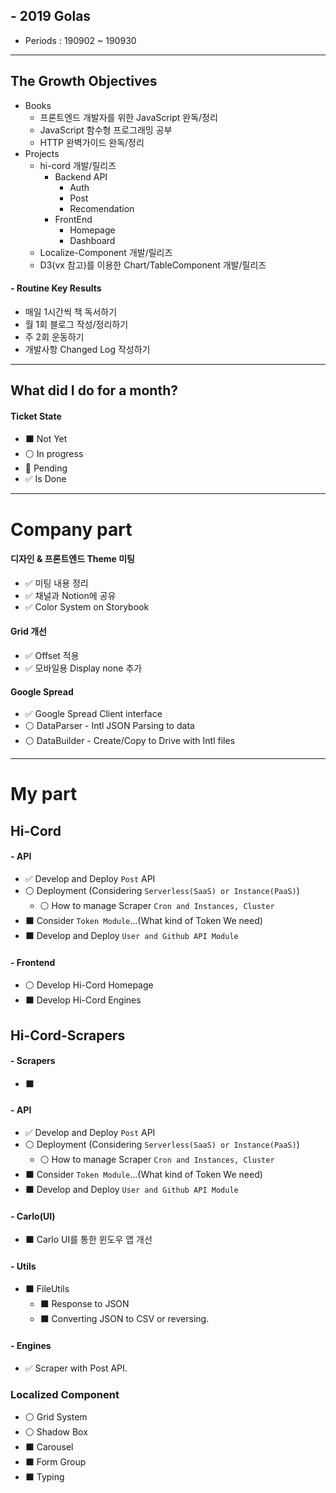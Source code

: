 ## - 2019 Golas

- Periods : 190902 ~ 190930

---

## The Growth Objectives

- Books
  - 프론트엔드 개발자를 위한 JavaScript 완독/정리
  - JavaScript 함수형 프로그래밍 공부
  - HTTP 완벽가이드 완독/정리
- Projects
  - hi-cord 개발/릴리즈
    - Backend API
      - Auth
      - Post
      - Recomendation
    - FrontEnd
      - Homepage
      - Dashboard
  - Localize-Component 개발/릴리즈
  - D3(vx 참고)를 이용한 Chart/TableComponent 개발/릴리즈

#### - Routine Key Results

- 매일 1시간씩 책 독서하기
- 월 1회 블로그 작성/정리하기
- 주 2회 운동하기
- 개발사항 Changed Log 작성하기

---

## What did I do for a month?

#### Ticket State

- ⬛️ Not Yet
- ⚪️ In progress
- 🔴 Pending
- ✅ Is Done

---

# Company part

#### 디자인 & 프론트엔드 Theme 미팅

- ✅ 미팅 내용 정리
- ✅ 채널과 Notion에 공유
- ✅ Color System on Storybook

#### Grid 개선

- ✅ Offset 적용
- ✅ 모바일용 Display none 추가

#### Google Spread

- ✅ Google Spread Client interface
- ⚪️️️️ DataParser - Intl JSON Parsing to data
- ⚪️️️️ DataBuilder - Create/Copy to Drive with Intl files 

---

# My part

## Hi-Cord

#### - API

- ✅ Develop and Deploy `Post` API
- ⚪️ Deployment (Considering `Serverless(SaaS) or Instance(PaaS)`)
  - ⚪️ How to manage Scraper `Cron and Instances, Cluster`
- ⬛️ Consider `Token Module`...(What kind of Token We need)
- ⬛️ Develop and Deploy `User and Github API Module`

#### - Frontend

- ⚪️ Develop Hi-Cord Homepage
- ⬛️ Develop Hi-Cord Engines

## Hi-Cord-Scrapers

#### - Scrapers

- ⬛️

#### - API

- ✅ Develop and Deploy `Post` API
- ⚪️ Deployment (Considering `Serverless(SaaS) or Instance(PaaS)`)
  - ⚪️ How to manage Scraper `Cron and Instances, Cluster`
- ⬛️ Consider `Token Module`...(What kind of Token We need)
- ⬛️ Develop and Deploy `User and Github API Module`

#### - Carlo(UI)

- ⬛️ Carlo UI를 통한 윈도우 앱 개선

#### - Utils

- ⬛️ FileUtils
  - ⬛️ Response to JSON
  - ⬛️ Converting JSON to CSV or reversing.

#### - Engines

- ✅ Scraper with Post API.

### Localized Component

- ⚪️ Grid System
- ⚪️ Shadow Box
- ⬛️ Carousel
- ⬛️ Form Group
- ⬛️ Typing
